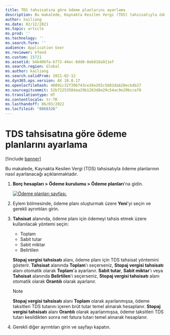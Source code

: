 ```yaml
---
title: TDS tahsisatına göre ödeme planlarını ayarlama
description: Bu makalede, Kaynakta Kesilen Vergi (TDS) tahsisatıyla ödeme planlarının nasıl ayarlanacağı açıklanmaktadır.
author: kailiang
ms.date: 02/12/2021
ms.topic: article
ms.prod: ''
ms.technology: ''
ms.search.form: ''
audience: Application User
ms.reviewer: kfend
ms.custom: 15721
ms.assetid: b4b406fa-b772-44ec-8dd8-8eb818a921ef
ms.search.region: Global
ms.author: kailiang
ms.search.validFrom: 2021-02-12
ms.dyn365.ops.version: AX 10.0.17
ms.openlocfilehash: 48891c32f39b743ce26e265c5682dab28ecb4b27
ms.sourcegitcommit: 52b7225350daa29b1263d8e29c54ac9e20bcca70
ms.translationtype: HT
ms.contentlocale: tr-TR
ms.lasthandoff: 06/03/2022
ms.locfileid: "8868326"
---
```

# <a name="set-up-payment-schedules-with-tds-allocation"></a>TDS tahsisatına göre ödeme planlarını ayarlama

[!include [banner](../includes/banner.md)]

Bu makalede, Kaynakta Kesilen Vergi (TDS) tahsisatıyla ödeme planlarının nasıl ayarlanacağı açıklanmaktadır.

1. **Borç hesapları \> Ödeme kurulumu \> Ödeme planları**'na gidin.

    [![Ödeme planları sayfası.](./media/apac-ind-TDS-27.png)](./media/apac-ind-TDS-27.png)

2. Eylem bölmesinde, ödeme planı oluşturmak üzere **Yeni**'yi seçin ve gerekli ayrıntıları girin.
3. **Tahsisat** alanında, ödeme planı için ödemeyi tahsis etmek üzere kullanılacak yöntemi seçin:

    - Toplam
    - Sabit tutar
    - Sabit miktar
    - Belirtilen

    **Stopaj vergisi tahsisatı** alanı, ödeme planı için TDS tahsisat yöntemini gösterir. **Tahsisat** alanında **Toplam**'ı seçerseniz, **Stopaj vergisi tahsisatı** alanı otomatik olarak **Toplam**'a ayarlanır. **Sabit tutar**, **Sabit miktar**'ı veya **Tahsisat** alanında **Belirtilen**'i seçerseniz, **Stopaj vergisi tahsisatı** alanı otomatik olarak **Orantılı** olarak ayarlanır.

    > [!NOTE]
    > **Stopaj vergisi tahsisatı** alanı **Toplam** olarak ayarlanmışsa, ödeme taksitleri TDS tutarını içeren brüt tutar temel alınarak hesaplanır. **Stopaj vergisi tahsisatı** alanı **Orantılı** olarak ayarlanmışsa, ödeme taksitleri TDS tutarı kesildikten sonra net fatura tutarı temel alınarak hesaplanır.

4. Gerekli diğer ayrıntıları girin ve sayfayı kapatın.
